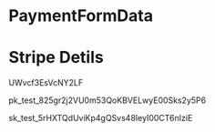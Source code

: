 # PaymentFormData

# Stripe Detils

UWvcf3EsVcNY2LF

	
pk_test_825gr2j2VU0m53QoKBVELwyE00Sks2y5P6

sk_test_5rHXTQdUviKp4gQSvs48IeyI00CT6nIziE

